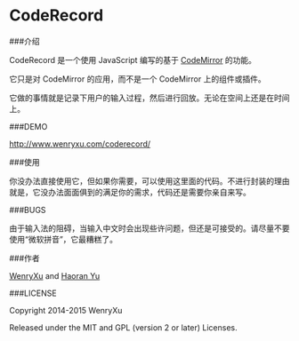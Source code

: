 CodeRecord
==========

###介绍

CodeRecord 是一个使用 JavaScript 编写的基于 [CodeMirror](https://github.com/codemirror/CodeMirror) 的功能。

它只是对 CodeMirror 的应用，而不是一个 CodeMirror 上的组件或插件。

它做的事情就是记录下用户的输入过程，然后进行回放。无论在空间上还是在时间上。

###DEMO

http://www.wenryxu.com/coderecord/ 

###使用

你没办法直接使用它，但如果你需要，可以使用这里面的代码。不进行封装的理由就是，它没办法面面俱到的满足你的需求，代码还是需要你亲自来写。

###BUGS

由于输入法的阻碍，当输入中文时会出现些许问题，但还是可接受的。请尽量不要使用“微软拼音”，它最糟糕了。

###作者

[WenryXu](https://github.com/WenryXu) and [Haoran Yu](https://github.com/haoranyu)

###LICENSE

Copyright 2014-2015 WenryXu

Released under the MIT and GPL (version 2 or later) Licenses.

